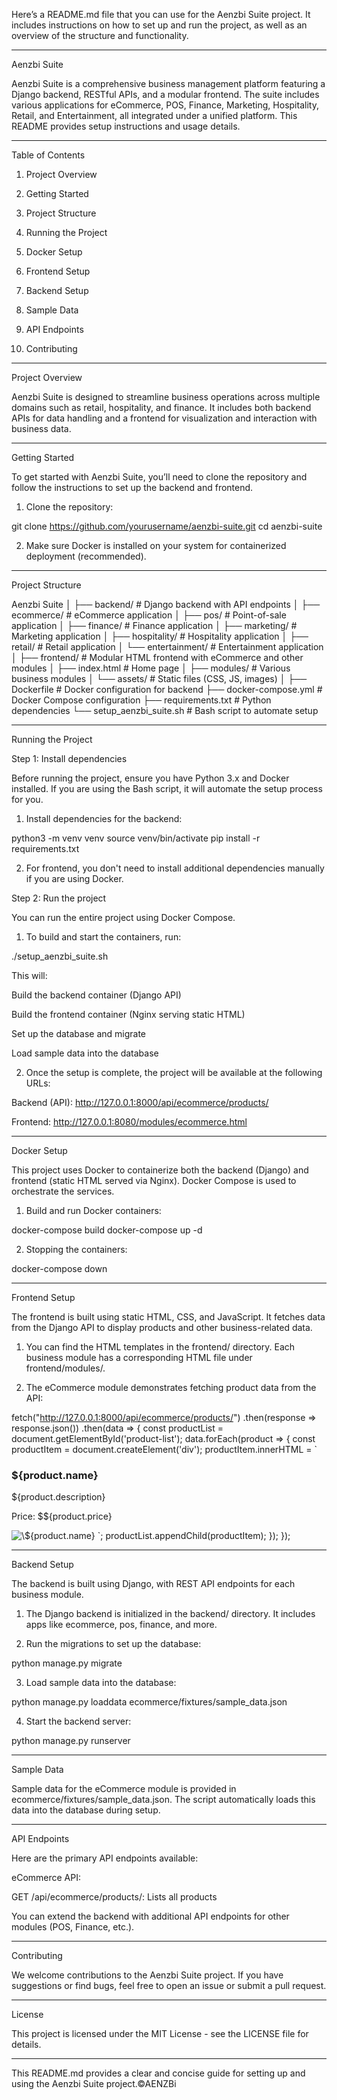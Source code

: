 Here’s a README.md file that you can use for the Aenzbi Suite project. It includes instructions on how to set up and run the project, as well as an overview of the structure and functionality.


---

Aenzbi Suite

Aenzbi Suite is a comprehensive business management platform featuring a Django backend, RESTful APIs, and a modular frontend. The suite includes various applications for eCommerce, POS, Finance, Marketing, Hospitality, Retail, and Entertainment, all integrated under a unified platform. This README provides setup instructions and usage details.


---

Table of Contents

1. Project Overview


2. Getting Started


3. Project Structure


4. Running the Project


5. Docker Setup


6. Frontend Setup


7. Backend Setup


8. Sample Data


9. API Endpoints


10. Contributing




---

Project Overview

Aenzbi Suite is designed to streamline business operations across multiple domains such as retail, hospitality, and finance. It includes both backend APIs for data handling and a frontend for visualization and interaction with business data.


---

Getting Started

To get started with Aenzbi Suite, you’ll need to clone the repository and follow the instructions to set up the backend and frontend.

1. Clone the repository:

git clone https://github.com/yourusername/aenzbi-suite.git
cd aenzbi-suite


2. Make sure Docker is installed on your system for containerized deployment (recommended).




---

Project Structure

Aenzbi Suite
│
├── backend/                 # Django backend with API endpoints
│   ├── ecommerce/           # eCommerce application
│   ├── pos/                 # Point-of-sale application
│   ├── finance/             # Finance application
│   ├── marketing/           # Marketing application
│   ├── hospitality/         # Hospitality application
│   ├── retail/              # Retail application
│   └── entertainment/       # Entertainment application
│
├── frontend/                # Modular HTML frontend with eCommerce and other modules
│   ├── index.html           # Home page
│   ├── modules/             # Various business modules
│   └── assets/              # Static files (CSS, JS, images)
│
├── Dockerfile               # Docker configuration for backend
├── docker-compose.yml       # Docker Compose configuration
├── requirements.txt         # Python dependencies
└── setup_aenzbi_suite.sh    # Bash script to automate setup


---

Running the Project

Step 1: Install dependencies

Before running the project, ensure you have Python 3.x and Docker installed. If you are using the Bash script, it will automate the setup process for you.

1. Install dependencies for the backend:

python3 -m venv venv
source venv/bin/activate
pip install -r requirements.txt


2. For frontend, you don't need to install additional dependencies manually if you are using Docker.



Step 2: Run the project

You can run the entire project using Docker Compose.

1. To build and start the containers, run:

./setup_aenzbi_suite.sh

This will:

Build the backend container (Django API)

Build the frontend container (Nginx serving static HTML)

Set up the database and migrate

Load sample data into the database



2. Once the setup is complete, the project will be available at the following URLs:

Backend (API): http://127.0.0.1:8000/api/ecommerce/products/

Frontend: http://127.0.0.1:8080/modules/ecommerce.html





---

Docker Setup

This project uses Docker to containerize both the backend (Django) and frontend (static HTML served via Nginx). Docker Compose is used to orchestrate the services.

1. Build and run Docker containers:

docker-compose build
docker-compose up -d


2. Stopping the containers:

docker-compose down




---

Frontend Setup

The frontend is built using static HTML, CSS, and JavaScript. It fetches data from the Django API to display products and other business-related data.

1. You can find the HTML templates in the frontend/ directory. Each business module has a corresponding HTML file under frontend/modules/.


2. The eCommerce module demonstrates fetching product data from the API:

fetch("http://127.0.0.1:8000/api/ecommerce/products/")
    .then(response => response.json())
    .then(data => {
        const productList = document.getElementById('product-list');
        data.forEach(product => {
            const productItem = document.createElement('div');
            productItem.innerHTML = \`
                <h3>\${product.name}</h3>
                <p>\${product.description}</p>
                <p>Price: \$\${product.price}</p>
                <img src="\${product.image_url}" alt="\${product.name}">
            \`;
            productList.appendChild(productItem);
        });
    });




---

Backend Setup

The backend is built using Django, with REST API endpoints for each business module.

1. The Django backend is initialized in the backend/ directory. It includes apps like ecommerce, pos, finance, and more.


2. Run the migrations to set up the database:

python manage.py migrate


3. Load sample data into the database:

python manage.py loaddata ecommerce/fixtures/sample_data.json


4. Start the backend server:

python manage.py runserver




---

Sample Data

Sample data for the eCommerce module is provided in ecommerce/fixtures/sample_data.json. The script automatically loads this data into the database during setup.


---

API Endpoints

Here are the primary API endpoints available:

eCommerce API:

GET /api/ecommerce/products/: Lists all products



You can extend the backend with additional API endpoints for other modules (POS, Finance, etc.).


---

Contributing

We welcome contributions to the Aenzbi Suite project. If you have suggestions or find bugs, feel free to open an issue or submit a pull request.


---

License

This project is licensed under the MIT License - see the LICENSE file for details.


---

This README.md provides a clear and concise guide for setting up and using the Aenzbi Suite project.©AENZBi